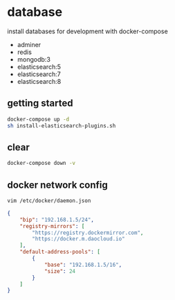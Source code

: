 # database

install databases for development with docker-compose

- adminer
- redis
- mongodb:3
- elasticsearch:5
- elasticsearch:7
- elasticsearch:8

## getting started

```sh
docker-compose up -d
sh install-elasticsearch-plugins.sh
```

## clear

```sh
docker-compose down -v
```

## docker network config

```sh
vim /etc/docker/daemon.json 

```

```json
{
    "bip": "192.168.1.5/24",
    "registry-mirrors": [
        "https://registry.dockermirror.com",
        "https://docker.m.daocloud.io"
    ],
    "default-address-pools": [
        {
            "base": "192.168.1.5/16",
            "size": 24
        }
    ] 
}
```


